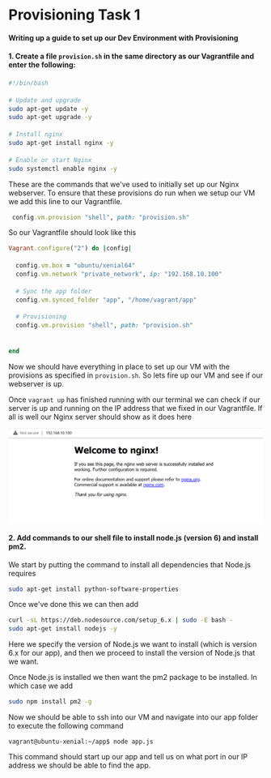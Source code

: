 # Provisioning Task 1

#### Writing up a guide to set up our Dev Environment with Provisioning

#### 1. Create a file `provision.sh` in the same directory as our Vagrantfile and enter the following:
```sh
#!/bin/bash

# Update and upgrade
sudo apt-get update -y
sudo apt-get upgrade -y

# Install nginx
sudo apt-get install nginx -y

# Enable or start Nginx
sudo systemctl enable nginx -y
```
These are the commands that we've used to initially set up our Nginx webserver. To ensure that these provisions do run when we setup our VM we add this line to our Vagrantfile.
```Ruby
 config.vm.provision "shell", path: "provision.sh"
```
So our Vagrantfile should look like this
```Ruby
Vagrant.configure("2") do |config|

  config.vm.box = "ubuntu/xenial64"
  config.vm.network "private_network", ip: "192.168.10.100"

  # Sync the app folder
  config.vm.synced_folder "app", "/home/vagrant/app"

  # Provisioning
  config.vm.provision "shell", path: "provision.sh"


end
```
Now we should have everything in place to set up our VM with the provisions as specified in `provision.sh`. So lets fire up our VM and see if our webserver is up.

Once `vagrant up` has finished running with our terminal we can check if our server is up and running on the IP address that we fixed in our Vagrantfile. If all is well our Nginx server should show as it does here

![](nginx_server.png)

#### 2. Add commands to our shell file to install node.js (version 6) and install pm2.

We start by putting the command to install all dependencies that Node.js requires
```sh
sudo apt-get install python-software-properties
```
Once we've done this we can then add 
```sh
curl -sL https://deb.nodesource.com/setup_6.x | sudo -E bash -
sudo apt-get install nodejs -y
```
Here we specify the version of Node.js we want to install (which is version 6.x for our app), and then we proceed to install the version of Node.js that we want.

Once Node.js is installed we then want the pm2 package to be installed. In which case we add 
```sh
sudo npm install pm2 -g
```
Now we should be able to ssh into our VM and navigate into our app folder to execute the following command 
```
vagrant@ubuntu-xenial:~/app$ node app.js
```
This command should start up our app and tell us on what port in our IP address we should be able to find the app.